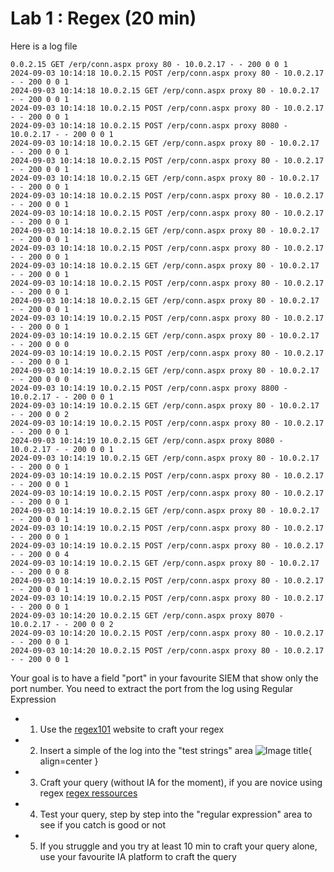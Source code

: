 # Lab 1 : Regex (20 min)

Here is a log file
```log
0.0.2.15 GET /erp/conn.aspx proxy 80 - 10.0.2.17 - - 200 0 0 1
2024-09-03 10:14:18 10.0.2.15 POST /erp/conn.aspx proxy 80 - 10.0.2.17 - - 200 0 0 1
2024-09-03 10:14:18 10.0.2.15 GET /erp/conn.aspx proxy 80 - 10.0.2.17 - - 200 0 0 1
2024-09-03 10:14:18 10.0.2.15 POST /erp/conn.aspx proxy 80 - 10.0.2.17 - - 200 0 0 1
2024-09-03 10:14:18 10.0.2.15 POST /erp/conn.aspx proxy 8080 - 10.0.2.17 - - 200 0 0 1
2024-09-03 10:14:18 10.0.2.15 GET /erp/conn.aspx proxy 80 - 10.0.2.17 - - 200 0 0 1
2024-09-03 10:14:18 10.0.2.15 POST /erp/conn.aspx proxy 80 - 10.0.2.17 - - 200 0 0 1
2024-09-03 10:14:18 10.0.2.15 GET /erp/conn.aspx proxy 80 - 10.0.2.17 - - 200 0 0 1
2024-09-03 10:14:18 10.0.2.15 POST /erp/conn.aspx proxy 80 - 10.0.2.17 - - 200 0 0 1
2024-09-03 10:14:18 10.0.2.15 POST /erp/conn.aspx proxy 80 - 10.0.2.17 - - 200 0 0 1
2024-09-03 10:14:18 10.0.2.15 GET /erp/conn.aspx proxy 80 - 10.0.2.17 - - 200 0 0 1
2024-09-03 10:14:18 10.0.2.15 POST /erp/conn.aspx proxy 80 - 10.0.2.17 - - 200 0 0 1
2024-09-03 10:14:18 10.0.2.15 GET /erp/conn.aspx proxy 80 - 10.0.2.17 - - 200 0 0 1
2024-09-03 10:14:18 10.0.2.15 POST /erp/conn.aspx proxy 80 - 10.0.2.17 - - 200 0 0 1
2024-09-03 10:14:18 10.0.2.15 GET /erp/conn.aspx proxy 80 - 10.0.2.17 - - 200 0 0 1
2024-09-03 10:14:19 10.0.2.15 POST /erp/conn.aspx proxy 80 - 10.0.2.17 - - 200 0 0 1
2024-09-03 10:14:19 10.0.2.15 GET /erp/conn.aspx proxy 80 - 10.0.2.17 - - 200 0 0 0
2024-09-03 10:14:19 10.0.2.15 POST /erp/conn.aspx proxy 80 - 10.0.2.17 - - 200 0 0 1
2024-09-03 10:14:19 10.0.2.15 GET /erp/conn.aspx proxy 80 - 10.0.2.17 - - 200 0 0 0
2024-09-03 10:14:19 10.0.2.15 POST /erp/conn.aspx proxy 8800 - 10.0.2.17 - - 200 0 0 1
2024-09-03 10:14:19 10.0.2.15 GET /erp/conn.aspx proxy 80 - 10.0.2.17 - - 200 0 0 2
2024-09-03 10:14:19 10.0.2.15 POST /erp/conn.aspx proxy 80 - 10.0.2.17 - - 200 0 0 1
2024-09-03 10:14:19 10.0.2.15 GET /erp/conn.aspx proxy 8080 - 10.0.2.17 - - 200 0 0 1
2024-09-03 10:14:19 10.0.2.15 GET /erp/conn.aspx proxy 80 - 10.0.2.17 - - 200 0 0 1
2024-09-03 10:14:19 10.0.2.15 POST /erp/conn.aspx proxy 80 - 10.0.2.17 - - 200 0 0 1
2024-09-03 10:14:19 10.0.2.15 POST /erp/conn.aspx proxy 80 - 10.0.2.17 - - 200 0 0 1
2024-09-03 10:14:19 10.0.2.15 GET /erp/conn.aspx proxy 80 - 10.0.2.17 - - 200 0 0 1
2024-09-03 10:14:19 10.0.2.15 POST /erp/conn.aspx proxy 80 - 10.0.2.17 - - 200 0 0 1
2024-09-03 10:14:19 10.0.2.15 POST /erp/conn.aspx proxy 80 - 10.0.2.17 - - 200 0 0 4
2024-09-03 10:14:19 10.0.2.15 GET /erp/conn.aspx proxy 80 - 10.0.2.17 - - 200 0 0 8
2024-09-03 10:14:19 10.0.2.15 POST /erp/conn.aspx proxy 80 - 10.0.2.17 - - 200 0 0 1
2024-09-03 10:14:19 10.0.2.15 POST /erp/conn.aspx proxy 80 - 10.0.2.17 - - 200 0 0 1
2024-09-03 10:14:20 10.0.2.15 GET /erp/conn.aspx proxy 8070 - 10.0.2.17 - - 200 0 0 2
2024-09-03 10:14:20 10.0.2.15 POST /erp/conn.aspx proxy 80 - 10.0.2.17 - - 200 0 0 1
2024-09-03 10:14:20 10.0.2.15 POST /erp/conn.aspx proxy 80 - 10.0.2.17 - - 200 0 0 1
```

Your goal is to have a field "port" in your favourite SIEM that show only the port number. You need to extract the port from the log using Regular Expression

- 1) Use the [regex101](https://regex101.com/) website to craft your regex
- 2) Insert a simple of the log into the "test strings" area ![Image title](KQL-labs-parsing/tree/main/docs/assets/regex1.png){ align=center }
- 3) Craft your query (without IA for the moment), if you are novice using regex [regex ressources](https://www.asic-world.com/scripting/regular_expression1.html)
- 4) Test your query, step by step into the "regular expression" area to see if you catch is good or not
- 5) If you struggle and you try at least 10 min to craft your query alone, use your favourite IA platform to craft the query 